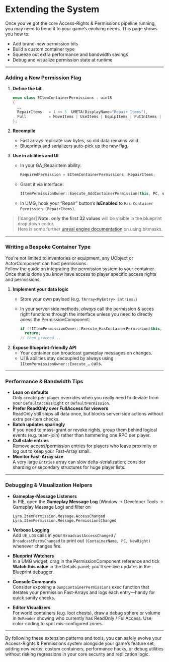 # Extending the System

Once you’ve got the core Access-Rights & Permissions pipeline running, you may need to bend it to your game’s evolving needs. This page shows you how to:

* Add brand-new permission bits
* Build a custom container type
* Squeeze out extra performance and bandwidth savings
* Debug and visualize permission state at runtime

***

### Adding a New Permission Flag

1.  **Define the bit**

    ```cpp
    enum class EItemContainerPermissions : uint8
    {
      …,
      RepairItems   = 1 << 5  UMETA(DisplayName="Repair Items"),
      Full          = MoveItems | UseItems | EquipItems | PutInItems | TakeOutItems | RepairItems
    };
    ```
2. **Recompile**
   * Fast arrays replicate raw bytes, so old data remains valid.
   * Blueprints and serializers auto-pick up the new flag.
3. **Use in abilities and UI**
   *   In your GA_RepairItem ability:

       ```cpp
       RequiredPermission = EItemContainerPermissions::RepairItems;
       ```
   *   Grant it via interface:

       ```cpp
       IItemPermissionOwner::Execute_AddContainerPermission(this, PC, static_cast<int32>(EItemContainerPermissions::RepairItems));
       ```
   * In UMG, hook your “Repair” button’s **IsEnabled** to `Has Container Permission (RepairItems)`.

> [!danger]
> **Note:** **only the first 32 values** will be visible in the blueprint drop down editor.\
> Here is some further [unreal engine documentation](https://dev.epicgames.com/documentation/en-us/unreal-engine/unreal-engine-uproperties#asbitmasks) on using bitmasks.&#x20;

***

### Writing a Bespoke Container Type

You’re not limited to inventories or equipment, any UObject or ActorComponent can host permissions.\
Follow the guide on integrating the permission system to your container. Once that is done you know have access to player specific access rights and permissions.

1. **Implement your data logic**
   * Store your own payload (e.g. `TArray<MyEntry> Entries;`)
   *   In your server‐side methods, _always_ call the permission & acces right functions through the interface unless you need to directly acess the PermissionComponent:

       ```cpp
       if (!IItemPermissionOwner::Execute_HasContainerPermission(this, PC, static_cast<int32>(EItemContainerPermissions::MyFlag)))
         return;
       // then proceed...
       ```
2. **Expose Blueprint‐friendly API**
   * Your container can broadcast gameplay messages on changes.
   * UI & abilities stay decoupled by always using `IItemPermissionOwner::Execute_…` calls.

***

### Performance & Bandwidth Tips

* **Lean on defaults**\
  Only create per-player overrides when you really need to deviate from your `DefaultAccessRight` or `DefaultPermission`.
* **Prefer ReadOnly over FullAccess for viewers**\
  ReadOnly still ships all data once, but blocks server-side actions without extra per-item checks.
* **Batch updates sparingly**\
  If you need to mass-grant or revoke rights, group them behind logical events (e.g. team-join) rather than hammering one RPC per player.
* **Cull stale entries**\
  Remove access/permission entries for players who leave proximity or log out to keep your Fast-Array small.
* **Monitor Fast-Array size**\
  A very large `Entries` array can slow delta-serialization; consider sharding or secondary structures for huge player lists.

***

### Debugging & Visualization Helpers

*   **Gameplay-Message Listeners**\
    In PIE, open the **Gameplay Message Log** (Window → Developer Tools → Gameplay Message Log) and filter on

    ```
    Lyra.ItemPermission.Message.AccessChanged
    Lyra.ItemPermission.Message.PermissionsChanged
    ```
* **Verbose Logging**\
  Add `UE_LOG` calls in your `BroadcastAccessChanged` / `BroadcastPermsChanged` to print out `(ContainerName, PC, NewRight)` whenever changes fire.
* **Blueprint Watchers**\
  In a UMG widget, drag in the PermissionComponent reference and tick **Watch this value** in the Details panel; you’ll see live updates in the Blueprint debugger.
* **Console Commands**\
  Consider exposing a `DumpContainerPermissions` exec function that iterates your permission Fast-Arrays and logs each entry—handy for quick sanity checks.
* **Editor Visualizers**\
  For world containers (e.g. loot chests), draw a debug sphere or volume in `OnRender` showing who currently has ReadOnly / FullAccess. Use color-coding to spot mis-configured zones.

***

By following these extension patterns and tools, you can safely evolve your Access-Rights & Permissions system alongside your game’s feature set, adding new verbs, custom containers, performance hacks, or debug utilities without risking regressions in your core security and replication logic.
